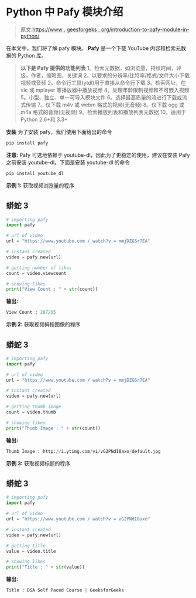 # Python 中 Pafy 模块介绍

> 原文:[https://www . geesforgeks . org/introduction-to-pafy-module-in-python/](https://www.geeksforgeeks.org/introduction-to-pafy-module-in-python/)

在本文中，我们将了解 pafy 模块。 **Pafy** 是一个下载 YouTube 内容和检索元数据的 Python 库。

> **以下是 Pafy 提供的功能列表**
> 1。检索元数据，如浏览量，持续时间，评级，作者，缩略图，关键词
> 2。以要求的分辨率/比特率/格式/文件大小下载视频或音频
> 2。命令行工具(ytdl)用于直接从命令行下载
> 3。检索网址，在 vlc 或 mplayer 等播放器中播放视频
> 4。处理年龄限制视频和不可嵌入视频
> 5。小型、独立、单一可导入模块文件
> 6。选择最高质量的流进行下载或流式传输
> 7。仅下载 m4v 或 webm 格式的视频(无音频)
> 8。仅下载 ogg 或 m4a 格式的音频(无视频)
> 9。检索播放列表和播放列表元数据
> 10。适用于 Python 2.6+和 3.3+

**安装**
为了安装 pafy，我们使用下面给出的命令

```py
pip install pafy
```

**注意:** Pafy 可选地依赖于 youtube-dl，因此为了更稳定的使用，建议在安装 Pafy 之前安装 youtube-dl。下面是安装 youtube-dl 的命令

```py
pip install youtube_dl
```

**示例 1:**
获取视频浏览量的程序

## 蟒蛇 3

```py
# importing pafy
import pafy

# url of video
url = "https://www.youtube.com / watch?v = mmjDZGSr7EA"

# instant created
video = pafy.new(url)

# getting number of likes
count = video.viewcount

# showing likes
print("View Count : " + str(count))
```

**输出:**

```py
View Count : 287205
```

**示例 2:**
获取视频拇指图像的程序

## 蟒蛇 3

```py
# importing pafy
import pafy

# url of video
url = "https://www.youtube.com / watch?v = mmjDZGSr7EA"

# instant created
video = pafy.new(url)

# getting thumb image
count = video.thumb

# showing likes
print("Thumb Image : " + str(count))
```

**输出:**

```py
Thumb Image : http://i.ytimg.com/vi/vG2PNdI8axo/default.jpg
```

**示例 3:**
获取视频标题的程序

## 蟒蛇 3

```py
# importing pafy
import pafy

# url of video
url = "https://www.youtube.com / watch?v = vG2PNdI8axo"

# instant created
video = pafy.new(url)

# getting title
value = video.title

# showing likes
print("Title : " + str(value))
```

**输出:**

```py
Title : DSA Self Paced Course | GeeksforGeeks
```